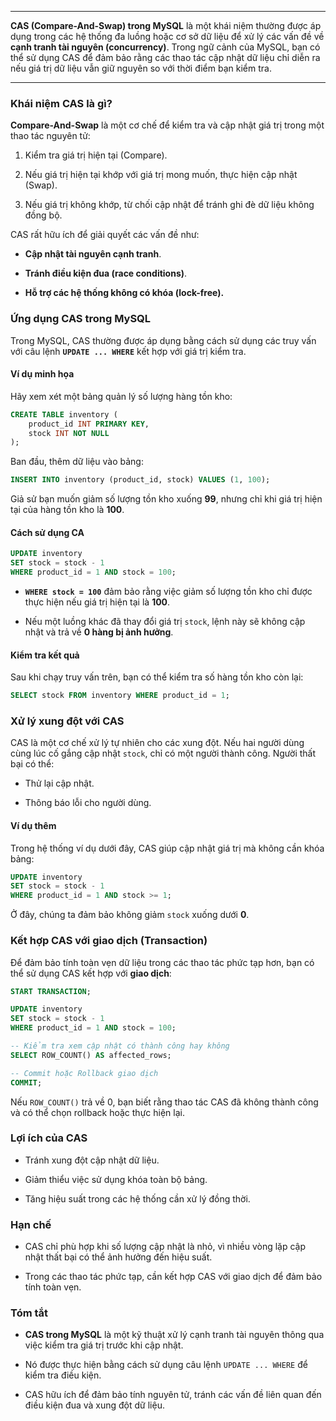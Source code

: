 
---
**CAS (Compare-And-Swap) trong MySQL** là một khái niệm thường được áp dụng trong các hệ thống đa luồng hoặc cơ sở dữ liệu để xử lý các vấn đề về **cạnh tranh tài nguyên (concurrency)**. Trong ngữ cảnh của MySQL, bạn có thể sử dụng CAS để đảm bảo rằng các thao tác cập nhật dữ liệu chỉ diễn ra nếu giá trị dữ liệu vẫn giữ nguyên so với thời điểm bạn kiểm tra.

---

### **Khái niệm CAS là gì?**

**Compare-And-Swap** là một cơ chế để kiểm tra và cập nhật giá trị trong một thao tác nguyên tử:

1. Kiểm tra giá trị hiện tại (Compare).
    
2. Nếu giá trị hiện tại khớp với giá trị mong muốn, thực hiện cập nhật (Swap).
    
3. Nếu giá trị không khớp, từ chối cập nhật để tránh ghi đè dữ liệu không đồng bộ.
    

CAS rất hữu ích để giải quyết các vấn đề như:

- **Cập nhật tài nguyên cạnh tranh**.
    
- **Tránh điều kiện đua (race conditions)**.
    
- **Hỗ trợ các hệ thống không có khóa (lock-free).**


### **Ứng dụng CAS trong MySQL**

Trong MySQL, CAS thường được áp dụng bằng cách sử dụng các truy vấn với câu lệnh **`UPDATE ... WHERE`** kết hợp với giá trị kiểm tra.

#### **Ví dụ minh họa**

Hãy xem xét một bảng quản lý số lượng hàng tồn kho:
```sql
CREATE TABLE inventory (
    product_id INT PRIMARY KEY,
    stock INT NOT NULL
);
```

Ban đầu, thêm dữ liệu vào bảng:

```sql
INSERT INTO inventory (product_id, stock) VALUES (1, 100);
```

Giả sử bạn muốn giảm số lượng tồn kho xuống **99**, nhưng chỉ khi giá trị hiện tại của hàng tồn kho là **100**.

#### **Cách sử dụng CA**
```sql
UPDATE inventory
SET stock = stock - 1
WHERE product_id = 1 AND stock = 100;
```

- **`WHERE stock = 100`** đảm bảo rằng việc giảm số lượng tồn kho chỉ được thực hiện nếu giá trị hiện tại là **100**.
    
- Nếu một luồng khác đã thay đổi giá trị `stock`, lệnh này sẽ không cập nhật và trả về **0 hàng bị ảnh hưởng**.
    

#### **Kiểm tra kết quả**

Sau khi chạy truy vấn trên, bạn có thể kiểm tra số hàng tồn kho còn lại:

```sql
SELECT stock FROM inventory WHERE product_id = 1;
```

### **Xử lý xung đột với CAS**

CAS là một cơ chế xử lý tự nhiên cho các xung đột. Nếu hai người dùng cùng lúc cố gắng cập nhật `stock`, chỉ có một người thành công. Người thất bại có thể:

- Thử lại cập nhật.
    
- Thông báo lỗi cho người dùng.
    

#### **Ví dụ thêm**

Trong hệ thống ví dụ dưới đây, CAS giúp cập nhật giá trị mà không cần khóa bảng:
```sql
UPDATE inventory
SET stock = stock - 1
WHERE product_id = 1 AND stock >= 1;
```

Ở đây, chúng ta đảm bảo không giảm `stock` xuống dưới **0**.

### **Kết hợp CAS với giao dịch (Transaction)**

Để đảm bảo tính toàn vẹn dữ liệu trong các thao tác phức tạp hơn, bạn có thể sử dụng CAS kết hợp với **giao dịch**:

```sql
START TRANSACTION;

UPDATE inventory
SET stock = stock - 1
WHERE product_id = 1 AND stock = 100;

-- Kiểm tra xem cập nhật có thành công hay không
SELECT ROW_COUNT() AS affected_rows;

-- Commit hoặc Rollback giao dịch
COMMIT;
```

Nếu `ROW_COUNT()` trả về 0, bạn biết rằng thao tác CAS đã không thành công và có thể chọn rollback hoặc thực hiện lại.


### **Lợi ích của CAS**

- Tránh xung đột cập nhật dữ liệu.
    
- Giảm thiểu việc sử dụng khóa toàn bộ bảng.
    
- Tăng hiệu suất trong các hệ thống cần xử lý đồng thời.
    

### **Hạn chế**

- CAS chỉ phù hợp khi số lượng cập nhật là nhỏ, vì nhiều vòng lặp cập nhật thất bại có thể ảnh hưởng đến hiệu suất.
    
- Trong các thao tác phức tạp, cần kết hợp CAS với giao dịch để đảm bảo tính toàn vẹn.

### **Tóm tắt**

- **CAS trong MySQL** là một kỹ thuật xử lý cạnh tranh tài nguyên thông qua việc kiểm tra giá trị trước khi cập nhật.
    
- Nó được thực hiện bằng cách sử dụng câu lệnh `UPDATE ... WHERE` để kiểm tra điều kiện.
    
- CAS hữu ích để đảm bảo tính nguyên tử, tránh các vấn đề liên quan đến điều kiện đua và xung đột dữ liệu.